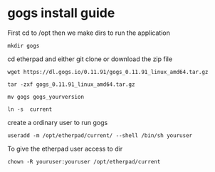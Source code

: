 
# gogs install guide

First cd to /opt then we make dirs to run the application
```
mkdir gogs
```
cd etherpad and either git clone or download the zip file
```
wget https://dl.gogs.io/0.11.91/gogs_0.11.91_linux_amd64.tar.gz

tar -zxf gogs_0.11.91_linux_amd64.tar.gz

mv gogs gogs_yourversion

ln -s  current 
````
create a ordinary user to run gogs
```
useradd -m /opt/etherpad/current/ --shell /bin/sh youruser
```

To give the etherpad user access to dir
```
chown -R youruser:youruser /opt/etherpad/current
```

